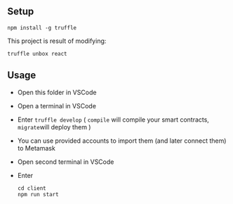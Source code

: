 ## Setup

```
npm install -g truffle
```

This project is result of modifying:

```
truffle unbox react
```

## Usage

* Open this folder in VSCode

* Open a terminal in VSCode

* Enter `truffle develop` ( `compile`  will compile your smart contracts, `migrate`will deploy them )

* You can use provided accounts to import them (and later connect them) to Metamask

* Open second terminal in VSCode

* Enter 
  
  ```
  cd client
  npm run start
  ```










